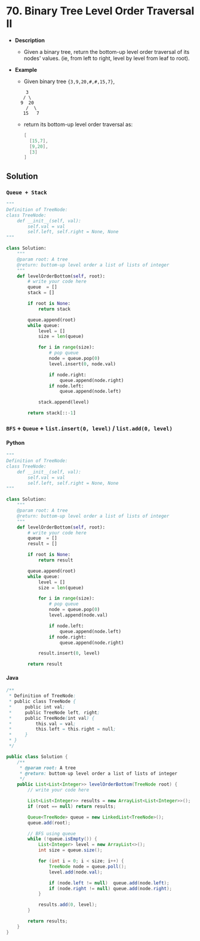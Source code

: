 # 70. Binary Tree Level Order Traversal II

- **Description**
    - Given a binary tree, return the bottom-up level order traversal of its nodes' values. (ie, from left to right, level by level from leaf to root).
- **Example**
    - Given binary tree `{3,9,20,#,#,15,7}`,

    ```
        3
       / \
      9  20
        /  \
       15   7
    ```

    - return its bottom-up level order traversal as:

        ```java
        [
          [15,7],
          [9,20],
          [3]
        ]
        ```

## Solution

### `Queue + Stack`

```python
"""
Definition of TreeNode:
class TreeNode:
    def __init__(self, val):
        self.val = val
        self.left, self.right = None, None
"""

class Solution:
    """
    @param root: A tree
    @return: buttom-up level order a list of lists of integer
    """
    def levelOrderBottom(self, root):
        # write your code here
        queue  = []
        stack = []

        if root is None:
            return stack

        queue.append(root)
        while queue:
            level = []
            size = len(queue)

            for i in range(size):
                # pop queue
                node = queue.pop(0)
                level.insert(0, node.val)

                if node.right:
                    queue.append(node.right)
                if node.left:
                    queue.append(node.left)

            stack.append(level)

        return stack[::-1]

```

### `BFS` + `Queue` + `list.insert(0, level)` / `list.add(0, level)`

#### Python

```python
"""
Definition of TreeNode:
class TreeNode:
    def __init__(self, val):
        self.val = val
        self.left, self.right = None, None
"""

class Solution:
    """
    @param root: A tree
    @return: buttom-up level order a list of lists of integer
    """
    def levelOrderBottom(self, root):
        # write your code here
        queue  = []
        result = []

        if root is None:
            return result

        queue.append(root)
        while queue:
            level = []
            size = len(queue)

            for i in range(size):
                # pop queue
                node = queue.pop(0)
                level.append(node.val)

                if node.left:
                    queue.append(node.left)
                if node.right:
                    queue.append(node.right)

            result.insert(0, level)

        return result

```

#### Java

```java
/**
 * Definition of TreeNode:
 * public class TreeNode {
 *     public int val;
 *     public TreeNode left, right;
 *     public TreeNode(int val) {
 *         this.val = val;
 *         this.left = this.right = null;
 *     }
 * }
 */

public class Solution {
    /**
     * @param root: A tree
     * @return: buttom-up level order a list of lists of integer
     */
    public List<List<Integer>> levelOrderBottom(TreeNode root) {
        // write your code here

        List<List<Integer>> results = new ArrayList<List<Integer>>();
        if (root == null) return results;

        Queue<TreeNode> queue = new LinkedList<TreeNode>();
        queue.add(root);

        // BFS using queue
        while (!queue.isEmpty()) {
            List<Integer> level = new ArrayList<>();
            int size = queue.size();

            for (int i = 0; i < size; i++) {
                TreeNode node = queue.poll();
                level.add(node.val);

                if (node.left != null)  queue.add(node.left);
                if (node.right != null) queue.add(node.right);
            }

            results.add(0, level);
        }

        return results;
    }
}
```
